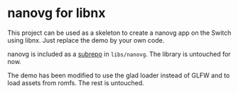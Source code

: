 # nanovg for libnx

This project can be used as a skeleton to create a nanovg app on the Switch using libnx. Just replace the demo by your own code.

nanovg is included as a [subrepo](https://github.com/ingydotnet/git-subrepo) in `libs/nanovg`. The library is untouched for now.

The demo has been modified to use the glad loader instead of GLFW and to load assets from romfs. The rest is untouched.
